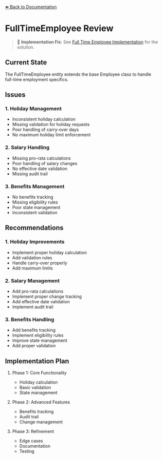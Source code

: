[⬅️ Back to Documentation](../../README.md)

# FullTimeEmployee Review

> 🔧 **Implementation Fix**: See [Full Time Employee Implementation](../../implementations/employee/full-time-employee-implementations.md) for the solution.

## Current State
The FullTimeEmployee entity extends the base Employee class to handle full-time employment specifics.

## Issues

### 1. Holiday Management
- Inconsistent holiday calculation
- Missing validation for holiday requests
- Poor handling of carry-over days
- No maximum holiday limit enforcement

### 2. Salary Handling
- Missing pro-rata calculations
- Poor handling of salary changes
- No effective date validation
- Missing audit trail

### 3. Benefits Management
- No benefits tracking
- Missing eligibility rules
- Poor state management
- Inconsistent validation

## Recommendations

### 1. Holiday Improvements
- Implement proper holiday calculation
- Add validation rules
- Handle carry-over properly
- Add maximum limits

### 2. Salary Management
- Add pro-rata calculations
- Implement proper change tracking
- Add effective date validation
- Implement audit trail

### 3. Benefits Handling
- Add benefits tracking
- Implement eligibility rules
- Improve state management
- Add proper validation

## Implementation Plan

1. Phase 1: Core Functionality
   - Holiday calculation
   - Basic validation
   - State management

2. Phase 2: Advanced Features
   - Benefits tracking
   - Audit trail
   - Change management

3. Phase 3: Refinement
   - Edge cases
   - Documentation
   - Testing